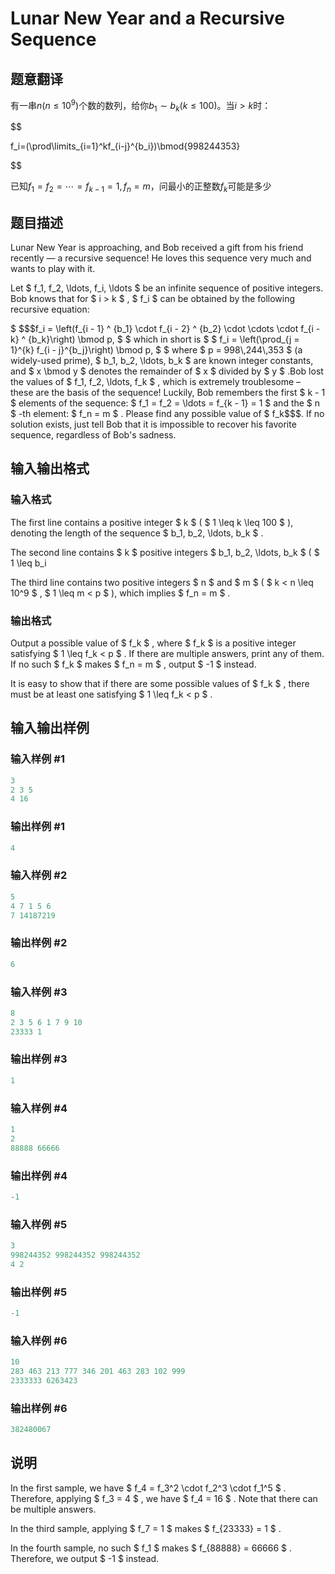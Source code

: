 # Lunar New Year and a Recursive Sequence

## 题意翻译

有一串$n(n\leqslant10^9)$个数的数列，给你$b_1\sim b_k(k\leqslant100)$。当$i>k$时：

$$

f_i=(\prod\limits_{i=1}^kf_{i-j}^{b_i})\bmod{998244353}

$$

已知$f_1=f_2=\cdots=f_{k-1}=1,f_n=m$，问最小的正整数$f_k$可能是多少

## 题目描述

Lunar New Year is approaching, and Bob received a gift from his friend recently — a recursive sequence! He loves this sequence very much and wants to play with it.

Let $ f_1, f_2, \ldots, f_i, \ldots $ be an infinite sequence of positive integers. Bob knows that for $ i > k $ , $ f_i $ can be obtained by the following recursive equation:

$ $$$f_i = \left(f_{i - 1} ^ {b_1} \cdot f_{i - 2} ^ {b_2} \cdot \cdots \cdot f_{i - k} ^ {b_k}\right) \bmod p, $ $ which in short is $ $ f_i = \left(\prod_{j = 1}^{k} f_{i - j}^{b_j}\right) \bmod p, $ $ where $ p = 998\\,244\\,353 $ (a widely-used prime), $ b\_1, b\_2, \\ldots, b\_k $ are known integer constants, and $ x \\bmod y $ denotes the remainder of $ x $ divided by $ y $ .Bob lost the values of $ f\_1, f\_2, \\ldots, f\_k $ , which is extremely troublesome – these are the basis of the sequence! Luckily, Bob remembers the first $ k - 1 $ elements of the sequence: $ f\_1 = f\_2 = \\ldots = f\_{k - 1} = 1 $ and the $ n $ -th element: $ f\_n = m $ . Please find any possible value of $ f\_k$$$. If no solution exists, just tell Bob that it is impossible to recover his favorite sequence, regardless of Bob's sadness.

## 输入输出格式

### 输入格式

The first line contains a positive integer $ k $ ( $ 1 \leq k \leq 100 $ ), denoting the length of the sequence $ b_1, b_2, \ldots, b_k $ .

The second line contains $ k $ positive integers $ b_1, b_2, \ldots, b_k $ ( $ 1 \leq b_i 

The third line contains two positive integers $ n $ and $ m $ ( $ k < n \leq 10^9 $ , $ 1 \leq m < p $ ), which implies $ f_n = m $ .

### 输出格式

Output a possible value of $ f_k $ , where $ f_k $ is a positive integer satisfying $ 1 \leq f_k < p $ . If there are multiple answers, print any of them. If no such $ f_k $ makes $ f_n = m $ , output $ -1 $ instead.

It is easy to show that if there are some possible values of $ f_k $ , there must be at least one satisfying $ 1 \leq f_k < p $ .

## 输入输出样例

### 输入样例 #1

```cpp
3
2 3 5
4 16

```
### 输出样例 #1

```cpp
4

```
### 输入样例 #2

```cpp
5
4 7 1 5 6
7 14187219

```
### 输出样例 #2

```cpp
6

```
### 输入样例 #3

```cpp
8
2 3 5 6 1 7 9 10
23333 1

```
### 输出样例 #3

```cpp
1

```
### 输入样例 #4

```cpp
1
2
88888 66666

```
### 输出样例 #4

```cpp
-1

```
### 输入样例 #5

```cpp
3
998244352 998244352 998244352
4 2

```
### 输出样例 #5

```cpp
-1

```
### 输入样例 #6

```cpp
10
283 463 213 777 346 201 463 283 102 999
2333333 6263423

```
### 输出样例 #6

```cpp
382480067

```
## 说明

In the first sample, we have $ f_4 = f_3^2 \cdot f_2^3 \cdot f_1^5 $ . Therefore, applying $ f_3 = 4 $ , we have $ f_4 = 16 $ . Note that there can be multiple answers.

In the third sample, applying $ f_7 = 1 $ makes $ f_{23333} = 1 $ .

In the fourth sample, no such $ f_1 $ makes $ f_{88888} = 66666 $ . Therefore, we output $ -1 $ instead.

